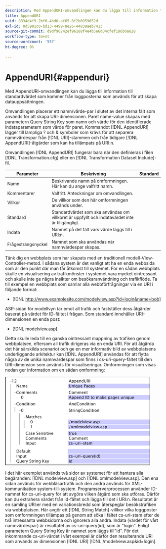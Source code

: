 ```yaml
---
description: Med AppendURI-omvandlingen kan du lägga till information till standardvärdet som kommer från loggposterna som används för att skapa datauppsättningen.
title: AppendURI
uuid: 8334d4f9-2bf6-4bd0-af65-8f2b0959652d
exl-id: 0d5901c0-bd13-4499-8e26-44839aeb7413
source-git-commit: d9df90242ef96188f4e4b5e6d04cfef196b0a628
workflow-type: tm+mt
source-wordcount: '557'
ht-degree: 0%

---
```


# AppendURI{#appenduri}

Med AppendURI-omvandlingen kan du lägga till information till standardvärdet som kommer från loggposterna som används för att skapa datauppsättningen.

Omvandlingen placerar ett namn/värde-par i slutet av det interna fält som används för att skapa URI-dimensionen. Paret name-value skapas med parametern Query String Key som namn och värde för den identifierade indataparametern som värde för paret. Kommandot [!DNL AppendURI] lägger till lämpliga ? och &amp; symboler som krävs för att separera namnvärdespar från [!DNL URI]-stammen och från tidigare [!DNL AppendURI]-åtgärder som kan ha tillämpats på URI:n.

Omvandlingen [!DNL AppendURI] fungerar bara när den definieras i filen [!DNL Transformation.cfg] eller en [!DNL Transformation Dataset Include]-fil.

| Parameter | Beskrivning | Standard |
|---|---|---|
| Namn | Beskrivande namn på omformningen. Här kan du ange valfritt namn. |  |
| Kommentarer | Valfritt. Anteckningar om omvandlingen. |  |
| Villkor | De villkor som den här omformningen används under. |  |
| Standard | Standardvärdet som ska användas om villkoret är uppfyllt och indatavärdet inte är tillgängligt. |  |
| Indata | Namnet på det fält vars värde läggs till i URI:n. |  |
| Frågesträngsnyckel | Namnet som ska användas när namnvärdespar skapas. |  |

Tänk dig en webbplats som har skapats med en traditionell modell-View-Controller-metod. I sådana system är det vanligt att ha en enda webbsida som är den punkt där man får åtkomst till systemet. För en sådan webbplats skulle en visualisering av trafikmönster i systemet vara mycket ointressant och skulle inte ge några insikter om besökaranvändning och trafikflöde. Ta till exempel en webbplats som samlar alla webbförfrågningar via en URI i följande format:

* [!DNL http://www.examplesite.com/modelview.asp?id=login&name=bob]

ASP-sidan för modellvyn tar emot all trafik och fastställer dess åtgärder baserat på värdet för ID-fältet i frågan. Som standard innehåller URI-dimensionen en enda post:

* [!DNL modelview.asp]

Detta skulle leda till en ganska ointressant mappning av trafiken genom webbplatsen, eftersom all trafik dirigeras via en enda URI. För att åtgärda det här särskilda scenariot och ge en mer informativ bild av webbplatsens underliggande arkitektur kan [!DNL AppendURI] användas för att flytta några av de unika namnvärdespar som finns i cs-uri-query-fältet till den URI-dimension som används för visualiseringar. Omformningen som visas nedan ger information om en sådan omformning:

![](assets/cfg_TransformationType_AppendURI.png)

I det här exemplet används två sidor av systemet för att hantera alla begäranden: [!DNL modelview.asp] och [!DNL xmlmodelview.asp]. Den ena sidan används för webbläsartrafik och den andra används för XML-kommunikation system-till-system. Programserverprocessen använder ID-namnet för cs-uri-query för att avgöra vilken åtgärd som ska utföras. Därför kan du extrahera värdet från id-fältet och lägga till det i URI:n. Resultatet är en samling URI:er med en variationsbredd som återspeglar besökstrafiken via webbplatsen. Här avgör ett [!DNL String Match]-villkor vilka loggposter som omformningen tillämpas på genom att söka i fältet cs-uri-stam efter de två intressanta webbsidorna och ignorera alla andra. Indata (värdet för vårt namnvärdespar) är resultatet av cs-uri-query(id), som är &quot;login&quot;. Enligt parametern Query String Key är namnet som läggs till&quot;id&quot;. För det inkommande cs-uri-värdet i vårt exempel är därför den resulterande URI som används av dimensionen [!DNL URI] [!DNL /modelview.asp&id=login].

